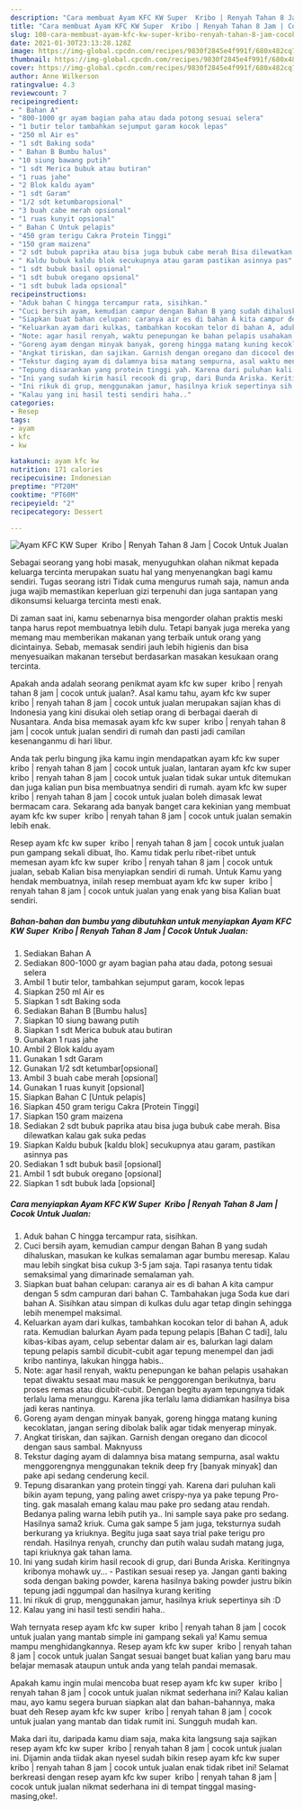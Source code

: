 ```yaml
---
description: "Cara membuat Ayam KFC KW Super  Kribo | Renyah Tahan 8 Jam | Cocok Untuk Jualan Sederhana dan Mudah Dibuat"
title: "Cara membuat Ayam KFC KW Super  Kribo | Renyah Tahan 8 Jam | Cocok Untuk Jualan Sederhana dan Mudah Dibuat"
slug: 108-cara-membuat-ayam-kfc-kw-super-kribo-renyah-tahan-8-jam-cocok-untuk-jualan-sederhana-dan-mudah-dibuat
date: 2021-01-30T23:13:28.128Z
image: https://img-global.cpcdn.com/recipes/9830f2845e4f991f/680x482cq70/ayam-kfc-kw-super-kribo-renyah-tahan-8-jam-cocok-untuk-jualan-foto-resep-utama.jpg
thumbnail: https://img-global.cpcdn.com/recipes/9830f2845e4f991f/680x482cq70/ayam-kfc-kw-super-kribo-renyah-tahan-8-jam-cocok-untuk-jualan-foto-resep-utama.jpg
cover: https://img-global.cpcdn.com/recipes/9830f2845e4f991f/680x482cq70/ayam-kfc-kw-super-kribo-renyah-tahan-8-jam-cocok-untuk-jualan-foto-resep-utama.jpg
author: Anne Wilkerson
ratingvalue: 4.3
reviewcount: 7
recipeingredient:
- " Bahan A"
- "800-1000 gr ayam bagian paha atau dada potong sesuai selera"
- "1 butir telor tambahkan sejumput garam kocok lepas"
- "250 ml Air es"
- "1 sdt Baking soda"
- " Bahan B Bumbu halus"
- "10 siung bawang putih"
- "1 sdt Merica bubuk atau butiran"
- "1 ruas jahe"
- "2 Blok kaldu ayam"
- "1 sdt Garam"
- "1/2 sdt ketumbaropsional"
- "3 buah cabe merah opsional"
- "1 ruas kunyit opsional"
- " Bahan C Untuk pelapis"
- "450 gram terigu Cakra Protein Tinggi"
- "150 gram maizena"
- "2 sdt bubuk paprika atau bisa juga bubuk cabe merah Bisa dilewatkan kalau gak suka pedas"
- " Kaldu bubuk kaldu blok secukupnya atau garam pastikan asinnya pas"
- "1 sdt bubuk basil opsional"
- "1 sdt bubuk oregano opsional"
- "1 sdt bubuk lada opsional"
recipeinstructions:
- "Aduk bahan C hingga tercampur rata, sisihkan."
- "Cuci bersih ayam, kemudian campur dengan Bahan B yang sudah dihaluskan, masukan ke kulkas semalaman agar bumbu meresap. Kalau mau lebih singkat bisa cukup 3-5 jam saja. Tapi rasanya tentu tidak semaksimal yang dimarinade semalaman yah."
- "Siapkan buat bahan celupan: caranya air es di bahan A kita campur dengan 5 sdm campuran dari bahan C. Tambahakan juga Soda kue dari bahan A. Sisihkan atau simpan di kulkas dulu agar tetap dingin sehingga lebih menempel maksimal."
- "Keluarkan ayam dari kulkas, tambahkan kocokan telor di bahan A, aduk rata. Kemudian balurkan Ayam pada tepung pelapis [Bahan C tadi], lalu kibas-kibas ayam, celup sebentar dalam air es, balurkan lagi dalam tepung pelapis sambil dicubit-cubit agar tepung menempel dan jadi kribo nantinya, lakukan hingga habis.."
- "Note: agar hasil renyah, waktu penepungan ke bahan pelapis usahakan tepat diwaktu sesaat mau masuk ke penggorengan berikutnya, baru proses remas atau dicubit-cubit. Dengan begitu ayam tepungnya tidak terlalu lama menunggu. Karena jika terlalu lama didiamkan hasilnya bisa jadi keras nantinya."
- "Goreng ayam dengan minyak banyak, goreng hingga matang kuning kecoklatan, jangan sering dibolak balik agar tidak menyerap minyak."
- "Angkat tiriskan, dan sajikan. Garnish dengan oregano dan dicocol dengan saus sambal. Maknyuss"
- "Tekstur daging ayam di dalamnya bisa matang sempurna, asal waktu menggorengnya menggunakan teknik deep fry [banyak minyak] dan pake api sedang cenderung kecil."
- "Tepung disarankan yang protein tinggi yah. Karena dari puluhan kali bikin ayam tepung, yang paling awet crispy-nya ya pake tepung Pro-ting. gak masalah emang kalau mau pake pro sedang atau rendah. Bedanya paling warna lebih putih ya.. Ini sample saya pake pro sedang. Hasilnya sama2 kriuk. Cuma gak sampe 5 jam juga, teksturnya sudah berkurang ya kriuknya. Begitu juga saat saya trial pake terigu pro rendah. Hasilnya renyah, crunchy dan putih walau sudah matang juga, tapi kriuknya gak tahan lama."
- "Ini yang sudah kirim hasil recook di grup, dari Bunda Ariska. Keritingnya kribonya mohawk uy... Pastikan sesuai resep ya. Jangan ganti baking soda dengan baking powder, karena hasilnya baking powder justru bikin tepung jadi nggumpal dan hasilnya kurang keriting"
- "Ini rikuk di grup, menggunakan jamur, hasilnya kriuk sepertinya sih :D"
- "Kalau yang ini hasil testi sendiri haha.."
categories:
- Resep
tags:
- ayam
- kfc
- kw

katakunci: ayam kfc kw 
nutrition: 171 calories
recipecuisine: Indonesian
preptime: "PT20M"
cooktime: "PT60M"
recipeyield: "2"
recipecategory: Dessert

---
```



![Ayam KFC KW Super  Kribo | Renyah Tahan 8 Jam | Cocok Untuk Jualan](https://img-global.cpcdn.com/recipes/9830f2845e4f991f/680x482cq70/ayam-kfc-kw-super-kribo-renyah-tahan-8-jam-cocok-untuk-jualan-foto-resep-utama.jpg)

Sebagai seorang yang hobi masak, menyuguhkan olahan nikmat kepada keluarga tercinta merupakan suatu hal yang menyenangkan bagi kamu sendiri. Tugas seorang istri Tidak cuma mengurus rumah saja, namun anda juga wajib memastikan keperluan gizi terpenuhi dan juga santapan yang dikonsumsi keluarga tercinta mesti enak.

Di zaman  saat ini, kamu sebenarnya bisa mengorder olahan praktis meski tanpa harus repot membuatnya lebih dulu. Tetapi banyak juga mereka yang memang mau memberikan makanan yang terbaik untuk orang yang dicintainya. Sebab, memasak sendiri jauh lebih higienis dan bisa menyesuaikan makanan tersebut berdasarkan masakan kesukaan orang tercinta. 



Apakah anda adalah seorang penikmat ayam kfc kw super  kribo | renyah tahan 8 jam | cocok untuk jualan?. Asal kamu tahu, ayam kfc kw super  kribo | renyah tahan 8 jam | cocok untuk jualan merupakan sajian khas di Indonesia yang kini disukai oleh setiap orang di berbagai daerah di Nusantara. Anda bisa memasak ayam kfc kw super  kribo | renyah tahan 8 jam | cocok untuk jualan sendiri di rumah dan pasti jadi camilan kesenanganmu di hari libur.

Anda tak perlu bingung jika kamu ingin mendapatkan ayam kfc kw super  kribo | renyah tahan 8 jam | cocok untuk jualan, lantaran ayam kfc kw super  kribo | renyah tahan 8 jam | cocok untuk jualan tidak sukar untuk ditemukan dan juga kalian pun bisa membuatnya sendiri di rumah. ayam kfc kw super  kribo | renyah tahan 8 jam | cocok untuk jualan boleh dimasak lewat bermacam cara. Sekarang ada banyak banget cara kekinian yang membuat ayam kfc kw super  kribo | renyah tahan 8 jam | cocok untuk jualan semakin lebih enak.

Resep ayam kfc kw super  kribo | renyah tahan 8 jam | cocok untuk jualan pun gampang sekali dibuat, lho. Kamu tidak perlu ribet-ribet untuk memesan ayam kfc kw super  kribo | renyah tahan 8 jam | cocok untuk jualan, sebab Kalian bisa menyiapkan sendiri di rumah. Untuk Kamu yang hendak membuatnya, inilah resep membuat ayam kfc kw super  kribo | renyah tahan 8 jam | cocok untuk jualan yang enak yang bisa Kalian buat sendiri.

<!--inarticleads1-->

##### Bahan-bahan dan bumbu yang dibutuhkan untuk menyiapkan Ayam KFC KW Super  Kribo | Renyah Tahan 8 Jam | Cocok Untuk Jualan:

1. Sediakan  Bahan A
1. Sediakan 800-1000 gr ayam bagian paha atau dada, potong sesuai selera
1. Ambil 1 butir telor, tambahkan sejumput garam, kocok lepas
1. Siapkan 250 ml Air es
1. Siapkan 1 sdt Baking soda
1. Sediakan  Bahan B [Bumbu halus]
1. Siapkan 10 siung bawang putih
1. Siapkan 1 sdt Merica bubuk atau butiran
1. Gunakan 1 ruas jahe
1. Ambil 2 Blok kaldu ayam
1. Gunakan 1 sdt Garam
1. Gunakan 1/2 sdt ketumbar[opsional]
1. Ambil 3 buah cabe merah [opsional]
1. Gunakan 1 ruas kunyit [opsional]
1. Siapkan  Bahan C [Untuk pelapis]
1. Siapkan 450 gram terigu Cakra [Protein Tinggi]
1. Siapkan 150 gram maizena
1. Sediakan 2 sdt bubuk paprika atau bisa juga bubuk cabe merah. Bisa dilewatkan kalau gak suka pedas
1. Siapkan  Kaldu bubuk [kaldu blok] secukupnya atau garam, pastikan asinnya pas
1. Sediakan 1 sdt bubuk basil [opsional]
1. Ambil 1 sdt bubuk oregano [opsional]
1. Siapkan 1 sdt bubuk lada [opsional]




<!--inarticleads2-->

##### Cara menyiapkan Ayam KFC KW Super  Kribo | Renyah Tahan 8 Jam | Cocok Untuk Jualan:

1. Aduk bahan C hingga tercampur rata, sisihkan.
1. Cuci bersih ayam, kemudian campur dengan Bahan B yang sudah dihaluskan, masukan ke kulkas semalaman agar bumbu meresap. Kalau mau lebih singkat bisa cukup 3-5 jam saja. Tapi rasanya tentu tidak semaksimal yang dimarinade semalaman yah.
1. Siapkan buat bahan celupan: caranya air es di bahan A kita campur dengan 5 sdm campuran dari bahan C. Tambahakan juga Soda kue dari bahan A. Sisihkan atau simpan di kulkas dulu agar tetap dingin sehingga lebih menempel maksimal.
1. Keluarkan ayam dari kulkas, tambahkan kocokan telor di bahan A, aduk rata. Kemudian balurkan Ayam pada tepung pelapis [Bahan C tadi], lalu kibas-kibas ayam, celup sebentar dalam air es, balurkan lagi dalam tepung pelapis sambil dicubit-cubit agar tepung menempel dan jadi kribo nantinya, lakukan hingga habis..
1. Note: agar hasil renyah, waktu penepungan ke bahan pelapis usahakan tepat diwaktu sesaat mau masuk ke penggorengan berikutnya, baru proses remas atau dicubit-cubit. Dengan begitu ayam tepungnya tidak terlalu lama menunggu. Karena jika terlalu lama didiamkan hasilnya bisa jadi keras nantinya.
1. Goreng ayam dengan minyak banyak, goreng hingga matang kuning kecoklatan, jangan sering dibolak balik agar tidak menyerap minyak.
1. Angkat tiriskan, dan sajikan. Garnish dengan oregano dan dicocol dengan saus sambal. Maknyuss
1. Tekstur daging ayam di dalamnya bisa matang sempurna, asal waktu menggorengnya menggunakan teknik deep fry [banyak minyak] dan pake api sedang cenderung kecil.
1. Tepung disarankan yang protein tinggi yah. Karena dari puluhan kali bikin ayam tepung, yang paling awet crispy-nya ya pake tepung Pro-ting. gak masalah emang kalau mau pake pro sedang atau rendah. Bedanya paling warna lebih putih ya.. Ini sample saya pake pro sedang. Hasilnya sama2 kriuk. Cuma gak sampe 5 jam juga, teksturnya sudah berkurang ya kriuknya. Begitu juga saat saya trial pake terigu pro rendah. Hasilnya renyah, crunchy dan putih walau sudah matang juga, tapi kriuknya gak tahan lama.
1. Ini yang sudah kirim hasil recook di grup, dari Bunda Ariska. Keritingnya kribonya mohawk uy... - Pastikan sesuai resep ya. Jangan ganti baking soda dengan baking powder, karena hasilnya baking powder justru bikin tepung jadi nggumpal dan hasilnya kurang keriting
1. Ini rikuk di grup, menggunakan jamur, hasilnya kriuk sepertinya sih :D
1. Kalau yang ini hasil testi sendiri haha..




Wah ternyata resep ayam kfc kw super  kribo | renyah tahan 8 jam | cocok untuk jualan yang mantab simple ini gampang sekali ya! Kamu semua mampu menghidangkannya. Resep ayam kfc kw super  kribo | renyah tahan 8 jam | cocok untuk jualan Sangat sesuai banget buat kalian yang baru mau belajar memasak ataupun untuk anda yang telah pandai memasak.

Apakah kamu ingin mulai mencoba buat resep ayam kfc kw super  kribo | renyah tahan 8 jam | cocok untuk jualan nikmat sederhana ini? Kalau kalian mau, ayo kamu segera buruan siapkan alat dan bahan-bahannya, maka buat deh Resep ayam kfc kw super  kribo | renyah tahan 8 jam | cocok untuk jualan yang mantab dan tidak rumit ini. Sungguh mudah kan. 

Maka dari itu, daripada kamu diam saja, maka kita langsung saja sajikan resep ayam kfc kw super  kribo | renyah tahan 8 jam | cocok untuk jualan ini. Dijamin anda tiidak akan nyesel sudah bikin resep ayam kfc kw super  kribo | renyah tahan 8 jam | cocok untuk jualan enak tidak ribet ini! Selamat berkreasi dengan resep ayam kfc kw super  kribo | renyah tahan 8 jam | cocok untuk jualan nikmat sederhana ini di tempat tinggal masing-masing,oke!.

